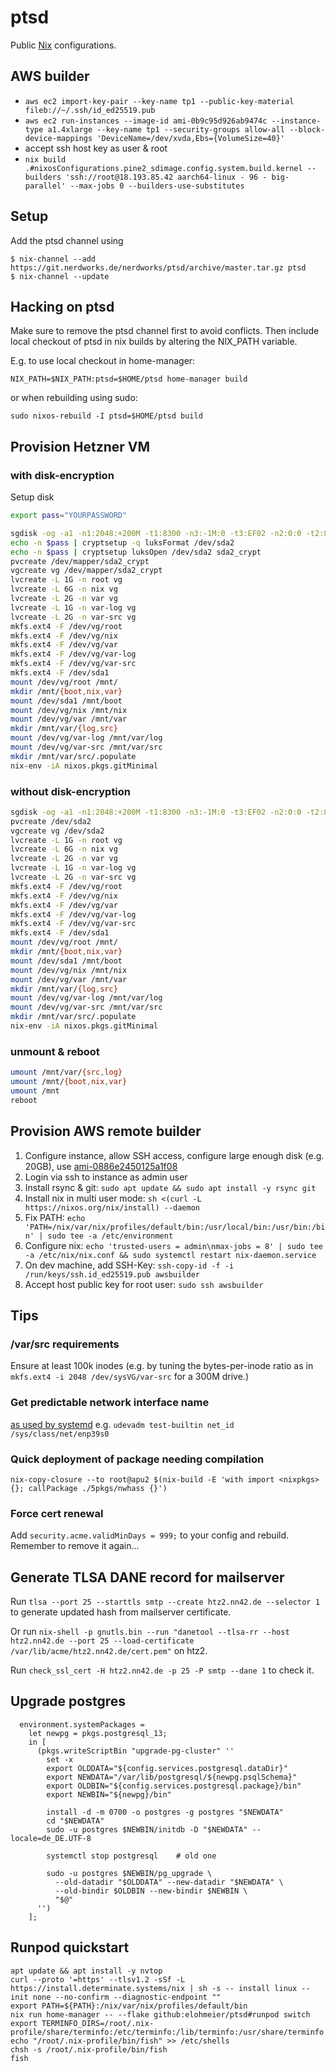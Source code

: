 # ptsd

Public [Nix](https://nixos.org/nix/) configurations.


## AWS builder
- `aws ec2 import-key-pair --key-name tp1 --public-key-material fileb://~/.ssh/id_ed25519.pub`
- `aws ec2 run-instances --image-id ami-0b9c95d926ab9474c --instance-type a1.4xlarge --key-name tp1 --security-groups allow-all --block-device-mappings 'DeviceName=/dev/xvda,Ebs={VolumeSize=40}'`
- accept ssh host key as user & root
- `nix build .#nixosConfigurations.pine2_sdimage.config.system.build.kernel --builders 'ssh://root@18.193.85.42 aarch64-linux - 96 - big-parallel' --max-jobs 0 --builders-use-substitutes`



## Setup

Add the ptsd channel using

```console
$ nix-channel --add https://git.nerdworks.de/nerdworks/ptsd/archive/master.tar.gz ptsd
$ nix-channel --update
```

## Hacking on ptsd

Make sure to remove the ptsd channel first to avoid conflicts.
Then include local checkout of ptsd in nix builds by altering the NIX\_PATH variable.

E.g. to use local checkout in home-manager:

```console
NIX_PATH=$NIX_PATH:ptsd=$HOME/ptsd home-manager build
```

or when rebuilding using sudo:

```console
sudo nixos-rebuild -I ptsd=$HOME/ptsd build
```


## Provision Hetzner VM


### with disk-encryption

Setup disk
```bash
export pass="YOURPASSWORD"

sgdisk -og -a1 -n1:2048:+200M -t1:8300 -n3:-1M:0 -t3:EF02 -n2:0:0 -t2:8309 /dev/sda
echo -n $pass | cryptsetup -q luksFormat /dev/sda2
echo -n $pass | cryptsetup luksOpen /dev/sda2 sda2_crypt
pvcreate /dev/mapper/sda2_crypt
vgcreate vg /dev/mapper/sda2_crypt
lvcreate -L 1G -n root vg
lvcreate -L 6G -n nix vg
lvcreate -L 2G -n var vg
lvcreate -L 1G -n var-log vg
lvcreate -L 2G -n var-src vg
mkfs.ext4 -F /dev/vg/root
mkfs.ext4 -F /dev/vg/nix
mkfs.ext4 -F /dev/vg/var
mkfs.ext4 -F /dev/vg/var-log
mkfs.ext4 -F /dev/vg/var-src
mkfs.ext4 -F /dev/sda1
mount /dev/vg/root /mnt/
mkdir /mnt/{boot,nix,var}
mount /dev/sda1 /mnt/boot
mount /dev/vg/nix /mnt/nix
mount /dev/vg/var /mnt/var
mkdir /mnt/var/{log,src}
mount /dev/vg/var-log /mnt/var/log
mount /dev/vg/var-src /mnt/var/src
mkdir /mnt/var/src/.populate
nix-env -iA nixos.pkgs.gitMinimal
```


### without disk-encryption

```bash
sgdisk -og -a1 -n1:2048:+200M -t1:8300 -n3:-1M:0 -t3:EF02 -n2:0:0 -t2:8300 /dev/sda
pvcreate /dev/sda2
vgcreate vg /dev/sda2
lvcreate -L 1G -n root vg
lvcreate -L 6G -n nix vg
lvcreate -L 2G -n var vg
lvcreate -L 1G -n var-log vg
lvcreate -L 2G -n var-src vg
mkfs.ext4 -F /dev/vg/root
mkfs.ext4 -F /dev/vg/nix
mkfs.ext4 -F /dev/vg/var
mkfs.ext4 -F /dev/vg/var-log
mkfs.ext4 -F /dev/vg/var-src
mkfs.ext4 -F /dev/sda1
mount /dev/vg/root /mnt/
mkdir /mnt/{boot,nix,var}
mount /dev/sda1 /mnt/boot
mount /dev/vg/nix /mnt/nix
mount /dev/vg/var /mnt/var
mkdir /mnt/var/{log,src}
mount /dev/vg/var-log /mnt/var/log
mount /dev/vg/var-src /mnt/var/src
mkdir /mnt/var/src/.populate
nix-env -iA nixos.pkgs.gitMinimal
```


### unmount & reboot

```bash
umount /mnt/var/{src,log}
umount /mnt/{boot,nix,var}
umount /mnt
reboot
```


## Provision AWS remote builder

1. Configure instance, allow SSH access, configure large enough disk (e.g. 20GB), use [ami-0886e2450125a1f08](https://wiki.debian.org/Cloud/AmazonEC2Image/Buster)
2. Login via ssh to instance as admin user
3. Install rsync & git: `sudo apt update && sudo apt install -y rsync git`
4. Install nix in multi user mode: `sh <(curl -L https://nixos.org/nix/install) --daemon`
5. Fix PATH: `echo 'PATH=/nix/var/nix/profiles/default/bin:/usr/local/bin:/usr/bin:/bin' | sudo tee -a /etc/environment`
6. Configure nix: `echo 'trusted-users = admin\nmax-jobs = 8' | sudo tee -a /etc/nix/nix.conf && sudo systemctl restart nix-daemon.service`
7. On dev machine, add SSH-Key: `ssh-copy-id -f -i /run/keys/ssh.id_ed25519.pub awsbuilder`
8. Accept host public key for root user: `sudo ssh awsbuilder`


## Tips

### /var/src requirements

Ensure at least 100k inodes (e.g. by tuning the bytes-per-inode ratio as in `mkfs.ext4 -i 2048 /dev/sysVG/var-src` for a 300M drive.)

### Get predictable network interface name
[as used by systemd](https://www.freedesktop.org/wiki/Software/systemd/PredictableNetworkInterfaceNames/)
e.g. `udevadm test-builtin net_id /sys/class/net/enp39s0`

### Quick deployment of package needing compilation
`nix-copy-closure --to root@apu2 $(nix-build -E 'with import <nixpkgs> {}; callPackage ./5pkgs/nwhass {}')`

### Force cert renewal
Add `security.acme.validMinDays = 999;` to your config and rebuild. Remember to remove it again...

## Generate TLSA DANE record for mailserver

Run `tlsa --port 25 --starttls smtp --create htz2.nn42.de --selector 1` to generate updated hash from mailserver certificate.

Or run `nix-shell -p gnutls.bin --run "danetool --tlsa-rr --host htz2.nn42.de --port 25 --load-certificate /var/lib/acme/htz2.nn42.de/cert.pem"` on htz2.

Run `check_ssl_cert -H htz2.nn42.de -p 25 -P smtp --dane 1` to check it.




## Upgrade postgres

```
  environment.systemPackages =
    let newpg = pkgs.postgresql_13;
    in [
      (pkgs.writeScriptBin "upgrade-pg-cluster" ''
        set -x
        export OLDDATA="${config.services.postgresql.dataDir}"
        export NEWDATA="/var/lib/postgresql/${newpg.psqlSchema}"
        export OLDBIN="${config.services.postgresql.package}/bin"
        export NEWBIN="${newpg}/bin"

        install -d -m 0700 -o postgres -g postgres "$NEWDATA"
        cd "$NEWDATA"
        sudo -u postgres $NEWBIN/initdb -D "$NEWDATA" --locale=de_DE.UTF-8

        systemctl stop postgresql    # old one

        sudo -u postgres $NEWBIN/pg_upgrade \
          --old-datadir "$OLDDATA" --new-datadir "$NEWDATA" \
          --old-bindir $OLDBIN --new-bindir $NEWBIN \
          "$@"
      '')
    ];
```

## Runpod quickstart

```
apt update && apt install -y nvtop
curl --proto '=https' --tlsv1.2 -sSf -L https://install.determinate.systems/nix | sh -s -- install linux --init none --no-confirm --diagnostic-endpoint ""
export PATH=${PATH}:/nix/var/nix/profiles/default/bin
nix run home-manager -- --flake github:elohmeier/ptsd#runpod switch
export TERMINFO_DIRS=/root/.nix-profile/share/terminfo:/etc/terminfo:/lib/terminfo:/usr/share/terminfo
echo "/root/.nix-profile/bin/fish" >> /etc/shells
chsh -s /root/.nix-profile/bin/fish
fish
```
